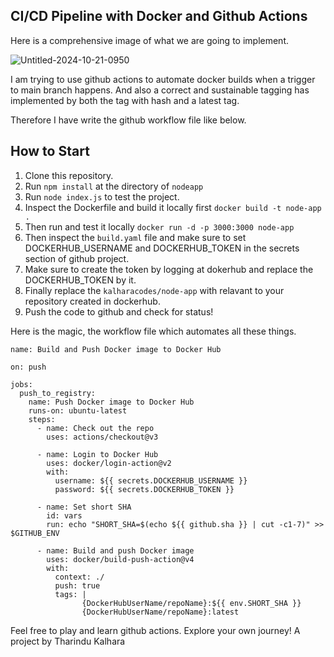 ## CI/CD Pipeline with Docker and Github Actions

Here is a comprehensive image of what we are going to implement.

![Untitled-2024-10-21-0950](https://github.com/user-attachments/assets/9fc455cb-3067-4fb0-b4db-9df2962a2d60)

I am trying to use github actions to automate docker builds when a trigger to main branch happens. And also a correct and sustainable tagging has implemented by both the tag with hash and a latest tag.

Therefore I have write the github workflow file like below.

## How to Start
1. Clone this repository.
2. Run ```npm install``` at the directory of ```nodeapp``` 
3. Run ```node index.js``` to test the project.
4. Inspect the Dockerfile and build it locally first ```docker build -t node-app .```
5. Then run and test it locally ```docker run -d -p 3000:3000 node-app```
6. Then inspect the ```build.yaml``` file and make sure to set DOCKERHUB_USERNAME and DOCKERHUB_TOKEN in the secrets section of github project.
7. Make sure to create the token by logging at dokerhub and replace the DOCKERHUB_TOKEN by it.
8. Finally replace the ```kalharacodes/node-app``` with relavant to your repository created in dockerhub.
9. Push the code to github and check for status!


Here is the magic, the workflow file which automates all these things.

```
name: Build and Push Docker image to Docker Hub

on: push

jobs:
  push_to_registry:
    name: Push Docker image to Docker Hub
    runs-on: ubuntu-latest
    steps:
      - name: Check out the repo
        uses: actions/checkout@v3
      
      - name: Login to Docker Hub
        uses: docker/login-action@v2
        with:
          username: ${{ secrets.DOCKERHUB_USERNAME }}
          password: ${{ secrets.DOCKERHUB_TOKEN }}
    
      - name: Set short SHA
        id: vars
        run: echo "SHORT_SHA=$(echo ${{ github.sha }} | cut -c1-7)" >> $GITHUB_ENV
    
      - name: Build and push Docker image
        uses: docker/build-push-action@v4
        with:
          context: ./
          push: true
          tags: |
                {DockerHubUserName/repoName}:${{ env.SHORT_SHA }}
                {DockerHubUserName/repoName}:latest
```

Feel free to play and learn github actions. Explore your own journey!
A project by Tharindu Kalhara
